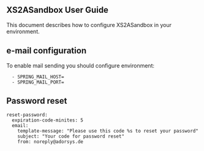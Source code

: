 ## XS2ASandbox User Guide

This document describes how to configure XS2ASandbox in your environment.

## e-mail configuration

To enable mail sending you should configure environment:

```
  - SPRING_MAIL_HOST=
  - SPRING_MAIL_PORT=
 ```
 
## Password reset

```
reset-password:
  expiration-code-minites: 5
  email:
    template-message: "Please use this code %s to reset your password"
    subject: "Your code for password reset"
    from: noreply@adorsys.de
```